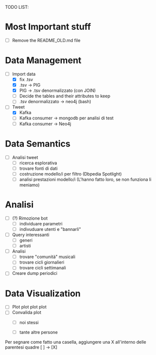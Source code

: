 TODO LIST:

# Most Important stuff

- [ ] Remove the README_OLD.md file

# Data Management
- [ ] Import data
  - [x] fix .tsv
  - [x] .tsv -> PIG
  - [x] PIG -> .tsv denormalizzato (con JOIN)
  - [ ] Decide the tables and their attributes to keep
  - [ ] .tsv denormalizzato -> neo4j (bash)
- [ ] Tweet
  - [x] Kafka
  - [ ] Kafka consumer ->  mongodb per analisi di test
  - [ ] Kafka consumer -> Neo4j

# Data Semantics
- [ ] Analisi tweet
  - [ ] ricerca esplorativa
  - [ ] trovare fonti di dati
  - [ ] costruzione modello/i per filtro (Dbpedia Spotlight)
  - [ ] analisi prestazioni modello/i (L'hanno fatto loro, se non funziona li meniamo)

# Analisi
- [ ] (?) Rimozione bot
  - [ ] individuare parametri
  - [ ] indivuduare utenti e "bannarli"
- [ ] Query interessanti
  - [ ] generi
  - [ ] artisti
- [ ] Analisi
  - [ ] trovare "comunità" musicali
  - [ ] trovare cicli giornalieri
  - [ ] trovare cicli settimanali
- [ ] Creare dump periodici

# Data Visualization
- [ ] Plot plot plot plot
- [ ] Convalida plot
  - [ ] noi stessi
  - [ ] tante altre persone
  
  
Per segnare come fatto una casella, aggiungere una X all'interno delle parentesi quadre [ ] -> [X]
